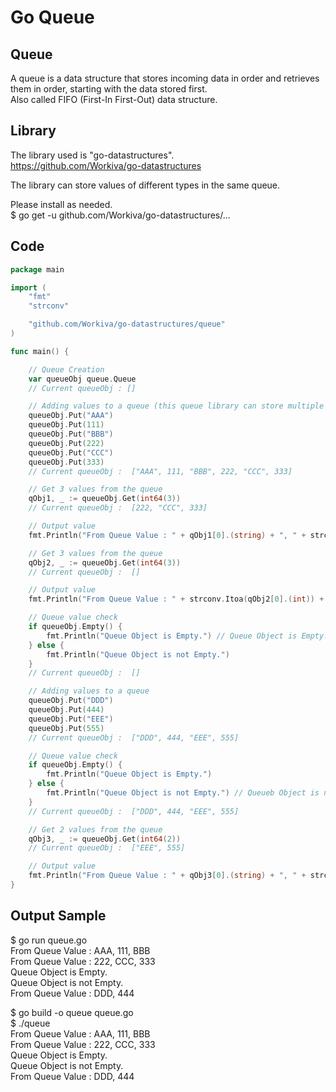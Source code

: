 # Go Queue

## Queue
A queue is a data structure that stores incoming data in order and retrieves them in order, starting with the data stored first.  
Also called FIFO (First-In First-Out) data structure.  

## Library
The library used is "go-datastructures".  
https://github.com/Workiva/go-datastructures  

The library can store values of different types in the same queue.  

Please install as needed.  
$ go get -u github.com/Workiva/go-datastructures/...  

## Code
```Go
package main

import (
	"fmt"
	"strconv"

	"github.com/Workiva/go-datastructures/queue"
)

func main() {

	// Queue Creation
	var queueObj queue.Queue
	// Current queueObj : []

	// Adding values to a queue (this queue library can store multiple types)
	queueObj.Put("AAA")
	queueObj.Put(111)
	queueObj.Put("BBB")
	queueObj.Put(222)
	queueObj.Put("CCC")
	queueObj.Put(333)
	// Current queueObj :  ["AAA", 111, "BBB", 222, "CCC", 333]

	// Get 3 values from the queue
	qObj1, _ := queueObj.Get(int64(3))
	// Current queueObj :  [222, "CCC", 333]

	// Output value
	fmt.Println("From Queue Value : " + qObj1[0].(string) + ", " + strconv.Itoa(qObj1[1].(int)) + ", " + qObj1[2].(string)) // From Queue Value : AAA, 111, BBB

	// Get 3 values from the queue
	qObj2, _ := queueObj.Get(int64(3))
	// Current queueObj :  []

	// Output value
	fmt.Println("From Queue Value : " + strconv.Itoa(qObj2[0].(int)) + ", " + qObj2[1].(string) + ", " + strconv.Itoa(qObj2[2].(int))) // From Queue Value : 222, CCC, 333

	// Queue value check
	if queueObj.Empty() {
		fmt.Println("Queue Object is Empty.") // Queue Object is Empty.
	} else {
		fmt.Println("Queue Object is not Empty.")
	}
	// Current queueObj :  []

	// Adding values to a queue
	queueObj.Put("DDD")
	queueObj.Put(444)
	queueObj.Put("EEE")
	queueObj.Put(555)
	// Current queueObj :  ["DDD", 444, "EEE", 555]

	// Queue value check
	if queueObj.Empty() {
		fmt.Println("Queue Object is Empty.")
	} else {
		fmt.Println("Queue Object is not Empty.") // Queueb Object is not Empty.
	}
	// Current queueObj :  ["DDD", 444, "EEE", 555]

	// Get 2 values from the queue
	qObj3, _ := queueObj.Get(int64(2))
	// Current queueObj :  ["EEE", 555]

	// Output value
	fmt.Println("From Queue Value : " + qObj3[0].(string) + ", " + strconv.Itoa(qObj3[1].(int))) // From Queue Value : DDD, 444
}
```

## Output Sample

$ go run queue.go  
From Queue Value : AAA, 111, BBB  
From Queue Value : 222, CCC, 333  
Queue Object is Empty.  
Queue Object is not Empty.  
From Queue Value : DDD, 444  

$ go build -o queue queue.go  
$ ./queue  
From Queue Value : AAA, 111, BBB  
From Queue Value : 222, CCC, 333  
Queue Object is Empty.  
Queue Object is not Empty.  
From Queue Value : DDD, 444  
